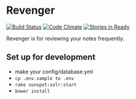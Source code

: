 # Revenger

[![Build Status](https://travis-ci.org/willnet/revenger.svg?branch=travis)](https://travis-ci.org/willnet/revenger)
[![Code Climate](https://codeclimate.com/github/willnet/revenger/badges/gpa.svg)](https://codeclimate.com/github/willnet/revenger)
[![Stories in Ready](https://badge.waffle.io/willnet/revenger.png?label=ready&title=Ready)](https://waffle.io/willnet/revenger)

Revenger is for reviewing your notes frequently.

## Set up for development

* make your config/database.yml
* `cp .env.sample to .env`
* `rake sunspot:solr:start`
* `bower install`
